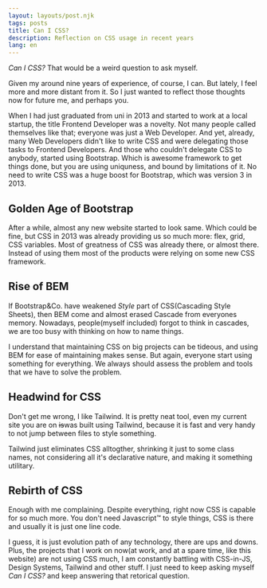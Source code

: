 ```yaml
---
layout: layouts/post.njk
tags: posts
title: Can I CSS?
description: Reflection on CSS usage in recent years
lang: en
---
```


_Can I CSS?_ That would be a weird question to ask myself.

Given my around nine years of experience, of course, I can. But lately, I feel more and more distant from it. So I just wanted to reflect those thoughts now for future me, and perhaps you.

When I had just graduated from uni in 2013 and started to work at a local startup, the title Frontend Developer was a novelty. Not many people called themselves like that; everyone was just a Web Developer. And yet, already, many Web Developers didn't like to write CSS and were delegating those tasks to Frontend Developers. And those who couldn't delegate CSS to anybody, started using Bootstrap. Which is awesome framework to get things done, but you are using uniquness, and bound by limitations of it. No need to write CSS was a huge boost for Bootstrap, which was version 3 in 2013.

## Golden Age of Bootstrap

After a while, almost any new website started to look same. Which could be fine, but CSS in 2013 was already providing us so much more: flex, grid, CSS variables. Most of greatness of CSS was already there, or almost there. Instead of using them most of the products were relying on some new CSS framework.

## Rise of BEM

If Bootstrap&amp;Co. have weakened _Style_ part of CSS(Cascading Style Sheets), then BEM come and almost erased Cascade from everyones memory. Nowadays, people(myself included) forgot to think in cascades, we are too busy with thinking on how to name things.

I understand that maintaining CSS on big projects can be tideous, and using BEM for ease of maintaining makes sense. But again, everyone start using something for everything. We always should assess the problem and tools that we have to solve the problem.

## Headwind for CSS

Don't get me wrong, I like Tailwind. It is pretty neat tool, even my current site you are on ~~is~~was built using Tailwind, because it is fast and very handy to not jump between files to style something.

Tailwind just eliminates CSS alltogther, shrinking it just to some class names, not considering all it's declarative nature, and making it something utilitary.

## Rebirth of CSS

Enough with me complaining. Despite everything, right now CSS is capable for so much more. You don't need Javascript™ to style things, CSS is there and usually it is just one line code.

I guess, it is just evolution path of any technology, there are ups and downs. Plus, the projects that I work on now(at work, and at a spare time, like this website) are not using CSS much, I am constantly battling with CSS-in-JS, Design Systems, Tailwind and other stuff. I just need to keep asking myself _Can I CSS?_ and keep answering that retorical question.
